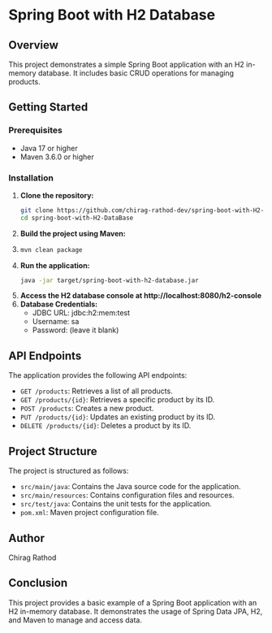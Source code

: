 # Spring Boot with H2 Database

## Overview
This project demonstrates a simple Spring Boot application with an H2 in-memory database. It includes basic CRUD operations for managing products.

## Getting Started

### Prerequisites
- Java 17 or higher
- Maven 3.6.0 or higher

### Installation
1. **Clone the repository:**
   ```sh
   git clone https://github.com/chirag-rathod-dev/spring-boot-with-H2-DataBase.git
   cd spring-boot-with-H2-DataBase
    ```
2. **Build the project using Maven:**
3. ```sh
   mvn clean package
   ```
4. **Run the application:**
   ```sh
   java -jar target/spring-boot-with-h2-database.jar
   ```
5. **Access the H2 database console at http://localhost:8080/h2-console**
6. **Database Credentials:**   
   - JDBC URL: jdbc:h2:mem:test
   - Username: sa
   - Password: (leave it blank)

## API Endpoints
The application provides the following API endpoints:
- `GET /products`: Retrieves a list of all products.
- `GET /products/{id}`: Retrieves a specific product by its ID.
- `POST /products`: Creates a new product.
- `PUT /products/{id}`: Updates an existing product by its ID.
- `DELETE /products/{id}`: Deletes a product by its ID.

## Project Structure
The project is structured as follows:
- `src/main/java`: Contains the Java source code for the application.
- `src/main/resources`: Contains configuration files and resources.
- `src/test/java`: Contains the unit tests for the application.
- `pom.xml`: Maven project configuration file.

## Author
Chirag Rathod

## Conclusion
This project provides a basic example of a Spring Boot application with an H2 in-memory database. It demonstrates the usage of Spring Data JPA, H2, and Maven to manage and access data.

